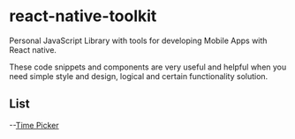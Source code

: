 # react-native-toolkit 

Personal JavaScript Library with tools for developing Mobile Apps with React native. 

These code snippets and components are very useful and helpful when you need simple style and design, logical and certain functionality solution. 

## List
--[Time Picker](https://github.com/Aronwebpro/react-native-toolkit/tree/master/TimePickerModal)
